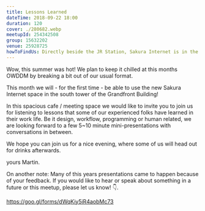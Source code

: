 ```yaml
---
title: Lessons Learned
dateTime: 2018-09-22 18:00
duration: 120
cover: ./280682.webp
meetupId: 254342508
group: 15632202
venue: 25928725
howToFindUs: Directly beside the JR Station, Sakura Internet is in the Grandfront South Tower (A) - not the same as Aiming! Take the business elevator in 1F/2F to the SkyLobby and take the Elevator to 35F!
---
```


Wow, this summer was hot! We plan to keep it chilled at this months OWDDM by breaking a bit out of our usual format.

This month we will - for the first time - be able to use the new Sakura Internet space in the south tower of the Grandfront Building!

In this spacious cafe / meeting space we would like to invite you to join us for listening to lessons that some of our experienced folks have learned in their work life. Be it design, workflow, programming or human related, we are looking forward to a few 5~10 minute mini-presentations with conversations in between.

We hope you can join us for a nice evening, where some of us will head out for drinks afterwards.

yours
Martin.

On another note: Many of this years presentations came to happen because of your feedback. If you would like to hear or speak about something in a future or this meetup, please let us know! 👇.

https://goo.gl/forms/dWqKiy5iR4aobMc73
